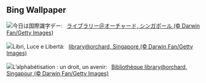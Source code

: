 ## Bing Wallpaper
![](https://www.bing.com/th?id=OHR.OrchardLibrary_JA-JP1251489199_UHD.jpg&w=1000)今日は国際識字デー:&nbsp;&ensp;[ライブラリー＠オーチャード, シンガポール (© Darwin Fan/Getty Images)](https://www.bing.com/th?id=OHR.OrchardLibrary_JA-JP1251489199_UHD.jpg)
<br><br/>
![](https://www.bing.com/th?id=OHR.OrchardLibrary_IT-IT9071511638_UHD.jpg&w=1000)Libri, Luce e Libertà:&nbsp;&ensp;[library@orchard, Singapore (© Darwin Fan/Getty Images)](https://www.bing.com/th?id=OHR.OrchardLibrary_IT-IT9071511638_UHD.jpg)
<br><br/>
![](https://www.bing.com/th?id=OHR.OrchardLibrary_FR-FR3660186396_UHD.jpg&w=1000)L’alphabétisation : un droit, un avenir:&nbsp;&ensp;[Bibliothèque library@orchard, Singapour (© Darwin Fan/Getty Images)](https://www.bing.com/th?id=OHR.OrchardLibrary_FR-FR3660186396_UHD.jpg)
<br><br/>
